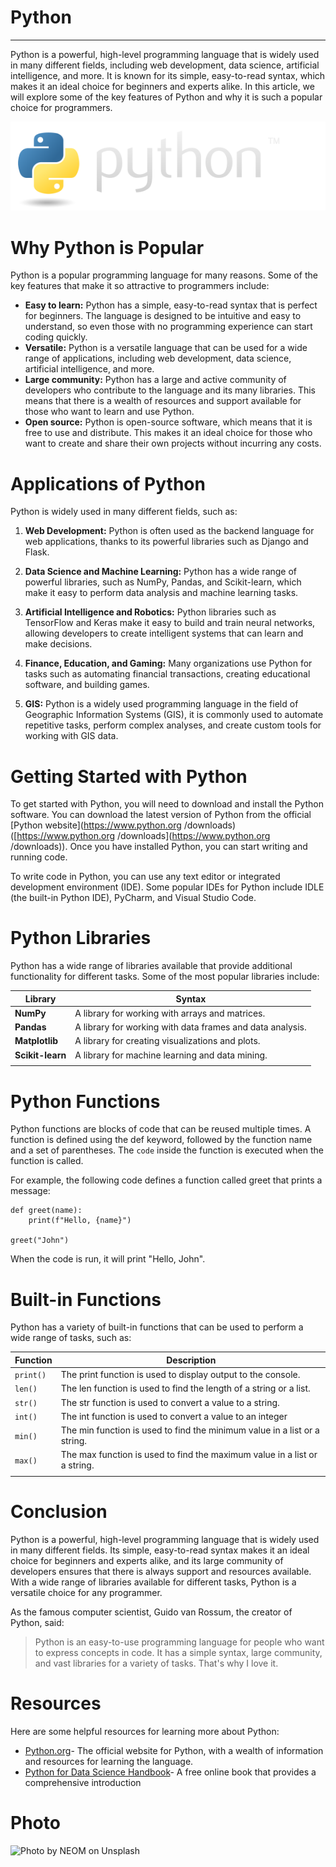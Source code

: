 # Python

---

Python is a powerful, high-level programming language that is widely used in many different fields, including web development, data science, artificial intelligence, and more. It is known for its simple, easy-to-read syntax, which makes it an ideal choice for beginners and experts alike. In this article, we will explore some of the key features of Python and why it is such a popular choice for programmers.

![](python-logo@2x.png)

# Why Python is Popular

Python is a popular programming language for many reasons. Some of the key features that make it so attractive to programmers include:

- **Easy to learn:** Python has a simple, easy-to-read syntax that is perfect for beginners. The language is designed to be intuitive and easy to understand, so even those with no programming experience can start coding quickly.
- **Versatile:** Python is a versatile language that can be used for a wide range of applications, including web development, data science, artificial intelligence, and more.
- **Large community:** Python has a large and active community of developers who contribute to the language and its many libraries. This means that there is a wealth of resources and support available for those who want to learn and use Python.
- **Open source:** Python is open-source software, which means that it is free to use and distribute. This makes it an ideal choice for those who want to create and share their own projects without incurring any costs.

# Applications of Python

Python is widely used in many different fields, such as:

1. **Web Development:** Python is often used as the backend language for web applications, thanks to its powerful libraries such as Django and Flask.

2. **Data Science and Machine Learning:** Python has a wide range of powerful libraries, such as NumPy, Pandas, and Scikit-learn, which make it easy to perform data analysis and machine learning tasks.

3. **Artificial Intelligence and Robotics:** Python libraries such as TensorFlow and Keras make it easy to build and train neural networks, allowing developers to create intelligent systems that can learn and make decisions.

4. **Finance, Education, and Gaming:** Many organizations use Python for tasks such as automating financial transactions, creating educational software, and building games.

5. **GIS:** Python is a widely used programming language in the field of Geographic Information Systems (GIS), it is commonly used to automate repetitive tasks, perform complex analyses, and create custom tools for working with GIS data.

# Getting Started with Python

To get started with Python, you will need to download and install the Python software. You can download the latest version of Python from the official [Python website](https://www.python.org /downloads) ([https://www.python.org /downloads](https://www.python.org /downloads)). Once you have installed Python, you can start writing and running code.

To write code in Python, you can use any text editor or integrated development environment (IDE). Some popular IDEs for Python include IDLE (the built-in Python IDE), PyCharm, and Visual Studio Code.

# Python Libraries

Python has a wide range of libraries available that provide additional functionality for different tasks. Some of the most popular libraries include:

| **Library**      | **Syntax**                                           |
| -----------  | -------------------------------------------------------  |
| **NumPy**        | A library for working with arrays and matrices.          |
| **Pandas**       | A library for working with data frames and data analysis.|
| **Matplotlib**   | A library for creating visualizations and plots.         |
| **Scikit-learn** | A library for machine learning and data mining.          |
| |  |

# Python Functions

Python functions are blocks of code that can be reused multiple times. A function is defined using the def keyword, followed by the function name and a set of parentheses. The `code` inside the function is executed when the function is called.

For example, the following code defines a function called greet that prints a message:

```
def greet(name):
    print(f"Hello, {name}")

greet("John")

```

When the code is run, it will print "Hello, John".

# Built-in Functions

Python has a variety of built-in functions that can be used to perform a wide range of tasks, such as:

| **Function** | **Description**                                                           |
| -----------  | ------------------------------------------------------------------------  |
| `print()`    |The print function is used to display output to the console.               |
| `len()`      |  The len function is used to find the length of a string or a list.       |
| `str()`      | The str function is used to convert a value to a string.                  |
| `int()`      | The int function is used to convert a value to an integer                 |
| `min()`      |The min function is used to find the minimum value in a list or a string.  |
| `max()`      | The max function is used to find the maximum value in a list or a string. |
| |  |

# Conclusion

Python is a powerful, high-level programming language that is widely used in many different fields. Its simple, easy-to-read syntax makes it an ideal choice for beginners and experts alike, and its large community of developers ensures that there is always support and resources available. With a wide range of libraries available for different tasks, Python is a versatile choice for any programmer.

As the famous computer scientist, Guido van Rossum, the creator of Python, said:

>Python is an easy-to-use programming language for people who want to express concepts in code. It has a simple syntax, large community, and vast libraries for a variety of tasks. That's why I love it.

# Resources

Here are some helpful resources for learning more about Python:

- [Python.org](https://www.python.org)- The official website for Python, with a wealth of information and resources for learning the language.
- [Python for Data Science Handbook](https://jakevdp.github.io/PythonDataScienceHandbook)- A free online book that provides a comprehensive introduction


# Photo

![Photo by <a href="https://unsplash.com/@neom?utm_content=creditCopyText&utm_medium=referral&utm_source=unsplash">NEOM</a> on <a href="https://unsplash.com/photos/a-woman-standing-in-front-of-a-rock-formation-_TFgiFZyH6M?utm_content=creditCopyText&utm_medium=referral&utm_source=unsplash">Unsplash</a>
  ](./photo.jpg)
